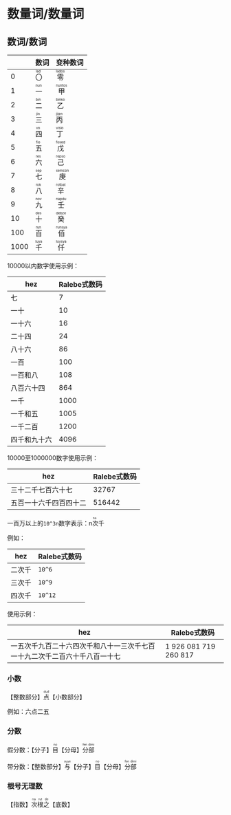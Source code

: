# 数量词/数量词

## 数词/数词

| |数词|变种数词|
|-|-|-|
|0|<ruby><rb>〇</rb><rt> lad </rt></ruby>|<ruby><rb>零</rb><rt> lados </rt></ruby>|
|1|<ruby><rb>一</rb><rt> nun </rt></ruby>|<ruby><rb>甲</rb><rt> nuntos </rt></ruby>|
|2|<ruby><rb>二</rb><rt> bin </rt></ruby>|<ruby><rb>乙</rb><rt> binko </rt></ruby>|
|3|<ruby><rb>三</rb><rt> jin </rt></ruby>|<ruby><rb>丙</rb><rt> jijen </rt></ruby>|
|4|<ruby><rb>四</rb><rt> vo </rt></ruby>|<ruby><rb>丁</rb><rt> vislo </rt></ruby>|
|5|<ruby><rb>五</rb><rt> fio </rt></ruby>|<ruby><rb>戊</rb><rt> fosed </rt></ruby>|
|6|<ruby><rb>六</rb><rt> res </rt></ruby>|<ruby><rb>己</rb><rt> repso </rt></ruby>|
|7|<ruby><rb>七</rb><rt> sep </rt></ruby>|<ruby><rb>庚</rb><rt> semcon </rt></ruby>|
|8|<ruby><rb>八</rb><rt> rok </rt></ruby>|<ruby><rb>辛</rb><rt> rotbat </rt></ruby>|
|9|<ruby><rb>九</rb><rt> nov </rt></ruby>|<ruby><rb>壬</rb><rt> napdu </rt></ruby>|
|10|<ruby><rb>十</rb><rt> des </rt></ruby>|<ruby><rb>癸</rb><rt> debze </rt></ruby>|
|100|<ruby><rb>百</rb><rt> run </rt></ruby>|<ruby><rb>佰</rb><rt> runsya </rt></ruby>|
|1000|<ruby><rb>千</rb><rt> luya </rt></ruby>|<ruby><rb>仟</rb><rt> luysya </rt></ruby>|

10000以内数字使用示例：

|hez|Ralebe式数码|
|-|-|
|七|7|
|一十|10|
|一十六|16|
|二十四|24|
|八十六|86|
|一百|100|
|一百和八|108|
|八百六十四|864|
|一千|1000|
|一千和五|1005|
|一千二百|1200|
|四千和九十六|4096|

10000至1000000数字使用示例：

|hez|Ralebe式数码|
|-|-|
|三十二千七百六十七|32767|
|五百一十六千四百四十二|516442|

一百万以上的`10^3n`数字表示：n<ruby><rb>次</rb><rt> na </rt></ruby>千

例如：

|hez|Ralebe式数码|
|-|-|
|二次千|`10^6`|
|三次千|`10^9`|
|四次千|`10^12`|

使用示例：

|hez|Ralebe式数码|
|-|-|
|一五次千九百二十六四次千和八十一三次千七百一十九二次千二百六十千八百一十七|1 926 081 719 260 817|

### 小数

【整数部分】<ruby><rb>点</rb><rt>dud</rt></ruby>【小数部分】

例如：六点二五

### 分数

假分数：【分子】<ruby><rb>目</rb><rt>no</rt></ruby>【分母】<ruby><rb>分部</rb><rt>fen dimi</rt></ruby>

带分数：【整数部分】<ruby><rb>与</rb><rt>suye</rt></ruby>【分子】<ruby><rb>目</rb><rt>no</rt></ruby>【分母】<ruby><rb>分部</rb><rt>fen dimi</rt></ruby>

### 根号无理数

【指数】<ruby><rb>次根之</rb><rt>na rut de</rt></ruby>【底数】